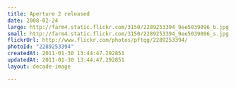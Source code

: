 ```yaml
---
title: Aperture 2 released
date: 2008-02-24
large: http://farm4.static.flickr.com/3150/2289253394_9ee5039096_b.jpg
small: http://farm4.static.flickr.com/3150/2289253394_9ee5039096_s.jpg
flickrUrl: http://www.flickr.com/photos/pftqg/2289253394/
photoId: "2289253394"
createdAt: 2011-01-30 13:44:47.292851
updatedAt: 2011-01-30 13:44:47.292851
layout: decade-image

---
```


